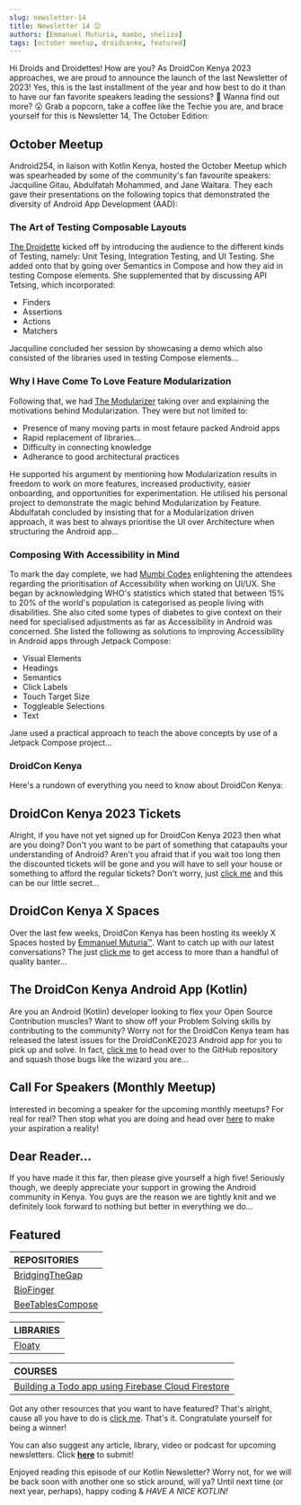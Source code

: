 ```yaml
---
slug: newsletter-14
title: Newsletter 14 😌
authors: [Emmanuel Muturia, mambo, sheliza]
tags: [october meetup, droidconke, featured]
---
```


Hi Droids and Droidettes! How are you? As DroidCon Kenya 2023 approaches, we are proud to announce the launch of the last Newsletter of 2023! Yes, this is the last installment of the year and how best to do it than to have our fan favorite speakers leading the sessions? 🥺 Wanna find out more? 😮 Grab a popcorn, take a coffee like the Techie you are, and brace yourself for this is Newsletter 14, The October Edition:

## October Meetup
Android254, in liaison with Kotlin Kenya, hosted the October Meetup which was spearheaded by some of the community's fan favourite speakers: Jacquiline Gitau, Abdulfatah Mohammed, and Jane Waitara. They each gave their presentations on the following topics that demonstrated the diversity of Android App Development (AAD):

### The Art of Testing Composable Layouts
[The Droidette](https://twitter.com/Jacqui_Gitau) kicked off by introducing the audience to the different kinds of Testing, namely: Unit Tesing, Integration Testing, and UI Testing. She added onto that by going over Semantics in Compose and how they aid in testing Compose elements. She supplemented that by discussing API Tetsing, which incorporated:

- Finders
- Assertions
- Actions
- Matchers

Jacquiline concluded her session by showcasing a demo which also consisted of the libraries used in testing Compose elements...

### Why I Have Come To Love Feature Modularization
Following that, we had [The Modularizer](https://twitter.com/fatahrez) taking over and explaining the motivations behind Modularization. They were but not limited to:

- Presence of many moving parts in most fetaure packed Android apps
- Rapid replacement of libraries...
- Difficulty in connecting knowledge
- Adherance to good architectural practices

He supported his argument by mentioning how Modularization results in freedom to work on more features, increased productivity, easier onboarding, and opportunities for experimentation. He utilised his personal project to demonstrate the magic behind Modularization by Feature. Abdulfatah concluded by insisting that for a Modularization driven approach, it was best to always prioritise the UI over Architecture when structuring the Android app...

### Composing With Accessibility in Mind
To mark the day complete, we had [Mumbi Codes](https://twitter.com/mumbicodes) enlightening the attendees regarding the prioritisation of Accessibility when working on UI/UX. She began by acknowledging WHO's statistics which stated that between 15% to 20% of the world's population is categorised as people living with disabilities. She also cited some types of diabetes to give context on their need for specialised adjustments as far as Accessibility in Android was concerned. She listed the following as solutions to improving Accessibility in Android apps through Jetpack Compose:

- Visual Elements
- Headings
- Semantics
- Click Labels
- Touch Target Size
- Toggleable Selections
- Text

Jane used a practical approach to teach the above concepts by use of a Jetpack Compose project...

### DroidCon Kenya
Here's a rundown of everything you need to know about DroidCon Kenya:
## DroidCon Kenya 2023 Tickets
Alright, if you have not yet signed up for DroidCon Kenya 2023 then what are you doing? Don't you want to be part of something that catapaults your understanding of Android? Aren't you afraid that if you wait too long then the discounted tickets will be gone and you will have to sell your house or something to afford the regular tickets? Don't worry, just [click me](https://t.co/P50pBnrI92) and this can be our little secret...

## DroidCon Kenya X Spaces
Over the last few weeks, DroidCon Kenya has been hosting its weekly X Spaces hosted by [Emmanuel Muturia™](https://x.com/emmanuelmuturia). Want to catch up with our latest conversations? The just [click me](https://x.com/droidconke) to get access to more than a handful of quality banter...

## The DroidCon Kenya Android App (Kotlin) 
Are you an Android (Kotlin) developer looking to flex your Open Source Contribution muscles? Want to show off your Problem Solving skills by contributing to the community? Worry not for the DroidCon Kenya team has released the latest issues for the DroidConKE2023 Android app for you to pick up and solve. In fact, [click me](https://github.com/droidconKE/droidconKeKotlin) to head over to the GitHub repository and squash those bugs like the wizard you are...

## Call For Speakers (Monthly Meetup)
Interested in becoming a speaker for the upcoming monthly meetups? For real for real? Then stop what you are doing and head over [here](https://forms.gle/nM7PoQE2FHbXTzsx9) to make your aspiration a reality!

## Dear Reader...
If you have made it this far, then please give yourself a high five! Seriously though, we deeply appreciate your support in growing the Android community in Kenya. You guys are the reason we are tightly knit and we definitely look forward to nothing but better in everything we do...

## Featured 

|REPOSITORIES|
|:------|
|[BridgingTheGap](https://github.com/emmanuelmuturia/BridgingTheGap)|
|[BioFinger](https://github.com/emmanuelmuturia/BioFinger)| 
|[BeeTablesCompose](https://github.com/Breens-Mbaka/BeeTablesCompose)|

|LIBRARIES|
|:------|
|[Floaty](https://github.com/Breens-Mbaka/Floaty)|

|COURSES|
|:------|
|[Building a Todo app using Firebase Cloud Firestore](https://www.youtube.com/playlist?list=PLA7YMGupLhlGdLMlZQUuplhUfnTQUWxTc)|

Got any other resources that you want to have featured? That's alright, cause all you have to do is [click me](https://forms.gle/nM7PoQE2FHbXTzsx9). That's it. Congratulate yourself for being a winner!

You can also suggest any article, library, video or podcast for upcoming newsletters. Click **[here](https://forms.gle/Dqr2pUHwMWzTfcSH7)** to submit!

Enjoyed reading this episode of our Kotlin Newsletter? Worry not, for we will be back soon with another one so stick around, will ya? Until next time (or next year, perhaps), happy coding & *HAVE A NICE KOTLIN!*
